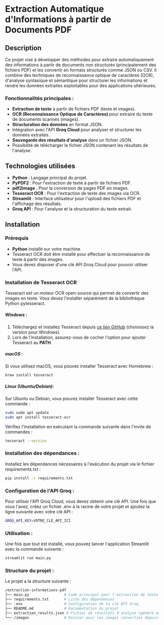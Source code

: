# Extraction Automatique d'Informations à partir de Documents PDF

## Description

Ce projet vise à développer des méthodes pour extraire automatiquement des informations à partir de documents non structurés (principalement des fichiers PDF) et les convertir en formats structurés comme JSON ou CSV. Il combine des techniques de reconnaissance optique de caractères (OCR), d'analyse syntaxique et sémantique pour structurer les informations et rendre les données extraites exploitables pour des applications ultérieures.

### Fonctionnalités principales :
- **Extraction de texte** à partir de fichiers PDF (texte et images).
- **OCR (Reconnaissance Optique de Caractères)** pour extraire du texte de documents scannés (images).
- **Structuration des données** en format JSON.
- Intégration avec l'API **Groq Cloud** pour analyser et structurer les données extraites.
- **Sauvegarde des résultats d'analyse** dans un fichier JSON.
- Possibilité de télécharger le fichier JSON contenant les résultats de l'analyse.

## Technologies utilisées
- **Python** : Langage principal du projet.
- **PyPDF2** : Pour l'extraction de texte à partir de fichiers PDF.
- **pdf2image** : Pour la conversion de pages PDF en images.
- **Tesseract OCR** : Pour l'extraction de texte des images via OCR.
- **Streamlit** : Interface utilisateur pour l'upload des fichiers PDF et l'affichage des résultats.
- **Groq API** : Pour l'analyse et la structuration du texte extrait.

## Installation

### Prérequis
- **Python** installé sur votre machine.
- Tesseract OCR doit être installé pour effectuer la reconnaissance de texte à partir des images.
- Vous devez disposer d'une clé API Groq Cloud pour pouvoir utiliser l'API.



### Installation de Tesseract OCR
Tesseract est un moteur OCR open-source qui permet de convertir des images en texte. Vous devez l'installer séparément de la bibliothèque Python pytesseract.

##### Windows :
1. Téléchargez et installez Tesseract depuis [ce lien GitHub](https://github.com/UB-Mannheim/tesseract/wiki) (choisissez la version pour Windows).
2. Lors de l'installation, assurez-vous de cocher l'option pour ajouter Tesseract au **PATH**.


##### macOS :
Si vous utilisez macOS, vous pouvez installer Tesseract avec Homebrew :
```bash
brew install tesseract
```

##### Linux (Ubuntu/Debian):
Sur Ubuntu ou Debian, vous pouvez installer Tesseract avec cette commande :
```bash
sudo sudo apt update
sudo apt install tesseract-ocr
```

Vérifiez l'installation en exécutant la commande suivante dans l'invite de commandes :
```bash 
tesseract --version
```

### Installation des dépendances :
Installez les dépendances nécessaires à l'exécution du projet via le fichier requirements.txt :

```bash 
pip install -r requirements.txt
```

### Configuration de l'API Groq :
Pour utiliser l'API Groq Cloud, vous devez obtenir une clé API. Une fois que vous l'avez, créez un fichier .env à la racine de votre projet et ajoutez la ligne suivante avec votre clé API :
```bash
GROQ_API_KEY=VOTRE_CLÉ_API_ICI
```

### Utilisation : 
Une fois que tout est installé, vous pouvez lancer l'application Streamlit avec la commande suivante :
```bash
streamlit run main.py
```

### Structure du projet : 
Le projet a la structure suivante :
```bash
/extraction-informations-pdf
├── main.py                # Code principal pour l'extraction de texte et l'interface Streamlit
├── requirements.txt       # Liste des dépendances
├── .env                   # Configuration de la clé API Groq
├── README.md              # Documentation du projet
├── extraction_results.json # Fichier de résultats d'analyse (généré automatiquement)
└── /images                # Dossier pour les images converties depuis le PDF
```